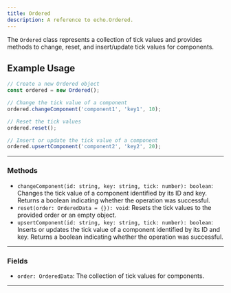```yaml
---
title: Ordered
description: A reference to echo.Ordered.
---
```


The `Ordered` class represents a collection of tick values and provides methods to change, reset, and insert/update tick values for components.

## Example Usage

```javascript
// Create a new Ordered object
const ordered = new Ordered();

// Change the tick value of a component
ordered.changeComponent('component1', 'key1', 10);

// Reset the tick values
ordered.reset();

// Insert or update the tick value of a component
ordered.upsertComponent('component2', 'key2', 20);
```

___

### Methods

- `changeComponent(id: string, key: string, tick: number): boolean`: Changes the tick value of a component identified by its ID and key. Returns a boolean indicating whether the operation was successful.
- `reset(order: OrderedData = {}): void`: Resets the tick values to the provided order or an empty object.
- `upsertComponent(id: string, key: string, tick: number): boolean`: Inserts or updates the tick value of a component identified by its ID and key. Returns a boolean indicating whether the operation was successful.

___

### Fields

- `order: OrderedData`: The collection of tick values for components.

___
